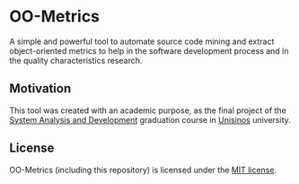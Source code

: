 # OO-Metrics

A simple and powerful tool to automate source code mining and extract object-oriented metrics to help in the software development process and in the quality characteristics research.

## Motivation

This tool was created with an academic purpose, as the final project of the <a href="http://www.unisinos.br/graduacao/analise-e-desenvolvimento-de-sistemas/presencial/sao-leopoldo" target="_blank">System Analysis and Development</a> graduation course in <a href="http://www.unisinos.br/" title="Universidade do Vale do Rio dos Sinos" target="_blank">Unisinos</a> university.

## License

OO-Metrics (including this repository) is licensed under the [MIT license](LICENSE).
